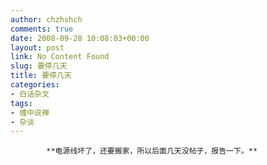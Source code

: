 ```yaml
---
author: chzhshch
comments: true
date: 2008-09-28 10:08:03+00:00
layout: post
link: No Content Found
slug: 要停几天
title: 要停几天
categories:
- 白话杂文
tags:
- 缠中说禅
- 杂谈
---
```


			**电源线坏了，还要搬家，所以后面几天没帖子，报告一下。**
